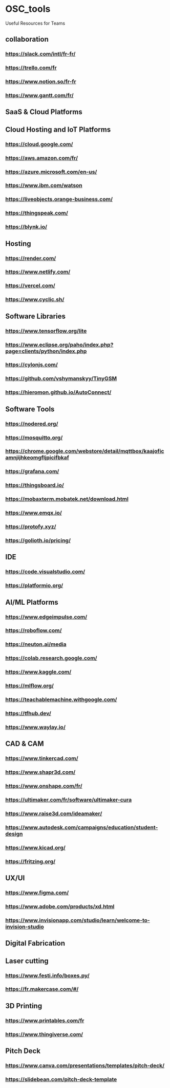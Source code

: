 # OSC_tools
Useful Resources for Teams

## **collaboration**
### https://slack.com/intl/fr-fr/
### https://trello.com/fr
### https://www.notion.so/fr-fr
### https://www.gantt.com/fr/

## **SaaS & Cloud Platforms**

## **Cloud Hosting and IoT Platforms**
### https://cloud.google.com/
### https://aws.amazon.com/fr/
### https://azure.microsoft.com/en-us/
### https://www.ibm.com/watson
### https://liveobjects.orange-business.com/
### https://thingspeak.com/
### https://blynk.io/
## **Hosting**
### https://render.com/
### https://www.netlify.com/
### https://vercel.com/
### https://www.cyclic.sh/
## **Software Libraries**
### https://www.tensorflow.org/lite
### https://www.eclipse.org/paho/index.php?page=clients/python/index.php
### https://cylonjs.com/
### https://github.com/vshymanskyy/TinyGSM
### https://hieromon.github.io/AutoConnect/
## **Software Tools**
### https://nodered.org/
### https://mosquitto.org/
### https://chrome.google.com/webstore/detail/mqttbox/kaajoficamnjijhkeomgfljpicifbkaf
### https://grafana.com/
### https://thingsboard.io/
### https://mobaxterm.mobatek.net/download.html
### https://www.emqx.io/
### https://protofy.xyz/
### https://golioth.io/pricing/
## **IDE**
### https://code.visualstudio.com/
### https://platformio.org/
## **AI/ML Platforms**
### https://www.edgeimpulse.com/
### https://roboflow.com/
### https://neuton.ai/media
### https://colab.research.google.com/
### https://www.kaggle.com/
### https://mlflow.org/
### https://teachablemachine.withgoogle.com/
### https://tfhub.dev/
### https://www.waylay.io/
## **CAD & CAM**
### https://www.tinkercad.com/
### https://www.shapr3d.com/
### https://www.onshape.com/fr/
### https://ultimaker.com/fr/software/ultimaker-cura
### https://www.raise3d.com/ideamaker/
### https://www.autodesk.com/campaigns/education/student-design
### https://www.kicad.org/
### https://fritzing.org/
## **UX/UI**
### https://www.figma.com/
### https://www.adobe.com/products/xd.html
### https://www.invisionapp.com/studio/learn/welcome-to-invision-studio
## Digital Fabrication
## Laser cutting
### https://www.festi.info/boxes.py/
### https://fr.makercase.com/#/
## **3D Printing**
### https://www.printables.com/fr
### https://www.thingiverse.com/
## **Pitch Deck**
### https://www.canva.com/presentations/templates/pitch-deck/
### https://slidebean.com/pitch-deck-template

